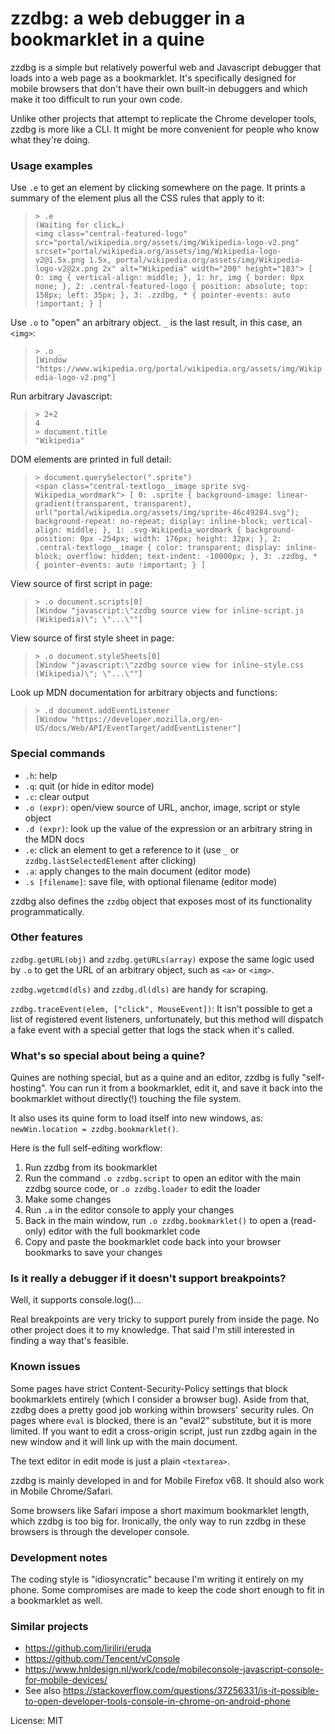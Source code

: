 # zzdbg: a web debugger in a bookmarklet in a quine

zzdbg is a simple but relatively powerful web and Javascript debugger that loads into a web page as a bookmarklet. It's specifically designed for mobile browsers that don't have their own built-in debuggers and which make it too difficult to run your own code.

Unlike other projects that attempt to replicate the Chrome developer tools, zzdbg is more like a CLI. It might be more convenient for people who know what they're doing.

### Usage examples

Use `.e` to get an element by clicking somewhere on the page. It prints a summary of the element plus all the CSS rules that apply to it:

> `> .e`  
> `(Waiting for click…)`  
> `<img class="central-featured-logo" src="portal/wikipedia.org/assets/img/Wikipedia-logo-v2.png" srcset="portal/wikipedia.org/assets/img/Wikipedia-logo-v2@1.5x.png 1.5x, portal/wikipedia.org/assets/img/Wikipedia-logo-v2@2x.png 2x" alt="Wikipedia" width="200" height="183"> [ 0: img { vertical-align: middle; }, 1: hr, img { border: 0px none; }, 2: .central-featured-logo { position: absolute; top: 158px; left: 35px; }, 3: .zzdbg, * { pointer-events: auto !important; } ]`  

Use `.o` to "open" an arbitrary object. `_` is the last result, in this case, an `<img>`:

> `> .o _`  
> `[Window "https://www.wikipedia.org/portal/wikipedia.org/assets/img/Wikipedia-logo-v2.png"]`  

Run arbitrary Javascript:

> `> 2+2`  
> `4`  
> `> document.title`  
> `"Wikipedia"`

DOM elements are printed in full detail:

> `> document.querySelector(".sprite")`  
> `<span class="central-textlogo__image sprite svg-Wikipedia_wordmark"> [ 0: .sprite { background-image: linear-gradient(transparent, transparent), url("portal/wikipedia.org/assets/img/sprite-46c49284.svg"); background-repeat: no-repeat; display: inline-block; vertical-align: middle; }, 1: .svg-Wikipedia_wordmark { background-position: 0px -254px; width: 176px; height: 32px; }, 2: .central-textlogo__image { color: transparent; display: inline-block; overflow: hidden; text-indent: -10000px; }, 3: .zzdbg, * { pointer-events: auto !important; } ]`  

View source of first script in page:

> `> .o document.scripts[0]`  
> `[Window "javascript:\"zzdbg source view for inline-script.js (Wikipedia)\"; \"...\""]`

View source of first style sheet in page:

> `> .o document.styleSheets[0]`  
> `[Window "javascript:\"zzdbg source view for inline-style.css (Wikipedia)\"; \"...\""]`

Look up MDN documentation for arbitrary objects and functions:

> `> .d document.addEventListener`  
> `[Window "https://developer.mozilla.org/en-US/docs/Web/API/EventTarget/addEventListener"]`  

### Special commands
- `.h`: help
- `.q`: quit (or hide in editor mode)
- `.c`: clear output
- `.o (expr)`: open/view source of URL, anchor, image, script or style object
- `.d (expr)`: look up the value of the expression or an arbitrary string in the MDN docs
- `.e`: click an element to get a reference to it (use `_` or `zzdbg.lastSelectedElement` after clicking)
- `.a`: apply changes to the main document (editor mode)
- `.s [filename]`: save file, with optional filename (editor mode)

zzdbg also defines the `zzdbg` object that exposes most of its functionality programmatically.

### Other features

`zzdbg.getURL(obj)` and `zzdbg.getURLs(array)` expose the same logic used by `.o` to get the URL of an arbitrary object, such as `<a>` or `<img>`.

`zzdbg.wgetcmd(dls)` and `zzdbg.dl(dls)` are handy for scraping.

`zzdbg.traceEvent(elem, ["click", MouseEvent])`: It isn't possible to get a list of registered event listeners, unfortunately, but this method will dispatch a fake event with a special getter that logs the stack when it's called.

### What's so special about being a quine?
Quines are nothing special, but as a quine and an editor, zzdbg is fully "self-hosting". You can run it from a bookmarklet, edit it, and save it back into the bookmarklet without directly(!) touching the file system.

It also uses its quine form to load itself into new windows, as: `newWin.location = zzdbg.bookmarklet()`.

Here is the full self-editing workflow:
1. Run zzdbg from its bookmarklet
2. Run the command `.o zzdbg.script` to open an editor with the main zzdbg source code, or `.o zzdbg.loader` to edit the loader
3. Make some changes
4. Run `.a` in the editor console to apply your changes
5. Back in the main window, run `.o zzdbg.bookmarklet()` to open a (read-only) editor with the full bookmarklet code
6. Copy and paste the bookmarklet code back into your browser bookmarks to save your changes

### Is it really a debugger if it doesn't support breakpoints?
Well, it supports console.log()...

Real breakpoints are very tricky to support purely from inside the page. No other project does it to my knowledge. That said I'm still interested in finding a way that's feasible.

### Known issues
Some pages have strict Content-Security-Policy settings that block bookmarklets entirely (which I consider a browser bug). Aside from that, zzdbg does a pretty good job working within browsers' security rules. On pages where `eval` is blocked, there is an "eval2" substitute, but it is more limited. If you want to edit a cross-origin script, just run zzdbg again in the new window and it will link up with the main document.

The text editor in edit mode is just a plain `<textarea>`.

zzdbg is mainly developed in and for Mobile Firefox v68. It should also work in Mobile Chrome/Safari.

Some browsers like Safari impose a short maximum bookmarklet length, which zzdbg is too big for. Ironically, the only way to run zzdbg in these browsers is through the developer console.

### Development notes
The coding style is "idiosyncratic" because I'm writing it entirely on my phone. Some compromises are made to keep the code short enough to fit in a bookmarklet as well.

### Similar projects
- https://github.com/liriliri/eruda
- https://github.com/Tencent/vConsole
- https://www.hnldesign.nl/work/code/mobileconsole-javascript-console-for-mobile-devices/
- See also https://stackoverflow.com/questions/37256331/is-it-possible-to-open-developer-tools-console-in-chrome-on-android-phone


License: MIT
